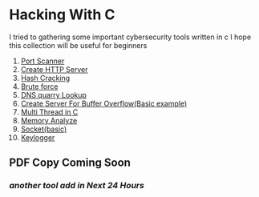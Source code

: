 # Hacking With C
 
I tried to gathering  some important cybersecurity tools written in c
I hope this collection will be useful for beginners


<ol>

<li>
<a href="https://github.com/rafiqnur007/Hacking-with-C/blob/a59932d504a1a6422f3717ca424c7f9a83602033/port%20scanner">
Port Scanner </a> 
<li>
<a href="https://github.com/rafiqnur007/Hacking-with-C/blob/a59932d504a1a6422f3717ca424c7f9a83602033/create%20http%20server"> Create HTTP Server </a>
<li>
<a href="https://github.com/rafiqnur007/Hacking-with-C/blob/a59932d504a1a6422f3717ca424c7f9a83602033/Hash%20cracking">
Hash Cracking </a>
<li>
<a href="https://github.com/rafiqnur007/Hacking-with-C/blob/76c3c1b72fe32e5c95a99355fde599c323ec02ba/Brute%20force">
Brute force <a>
<li>
<a href="https://github.com/rafiqnur007/Hacking-with-C/blob/a59932d504a1a6422f3717ca424c7f9a83602033/DNS%20%20quary%20lookup"> DNS quarry Lookup </a>
<li>
<a href="https://github.com/rafiqnur007/Hacking-with-C/blob/23f8df8508bae10a0ea4c2cc27f1dd1956e0671b/server%20for%20Buffer%20%20Overflow">Create Server For Buffer 
Overflow(Basic example) </a>
<li>
<a href="https://github.com/rafiqnur007/Hacking-with-C/blob/23f8df8508bae10a0ea4c2cc27f1dd1956e0671b/multi-thread">Multi Thread in C</a>
<li>
<a href="https://github.com/rafiqnur007/Hacking-with-C/blob/23f8df8508bae10a0ea4c2cc27f1dd1956e0671b/memory%20analyze"> Memory Analyze</a>
<li>
 <a href="https://github.com/rafiqnur007/Hacking-with-C/blob/0c415b0a82ba08908801b53bb2dfaf111e9d7ccd/socket">Socket(basic)</a>
 <li>
  <a href="https://github.com/rafiqnur007/Hacking-with-C/blob/0c415b0a82ba08908801b53bb2dfaf111e9d7ccd/keylogger">Keylogger</a>


</li>



</ol>






<h2> PDF Copy Coming Soon </h2>
<h3> <i> another tool add in Next 24 Hours </i> </h3>
